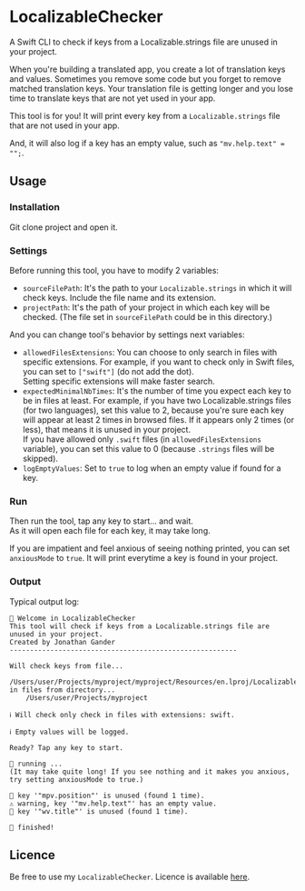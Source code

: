 # LocalizableChecker
A Swift CLI to check if keys from a Localizable.strings file are unused in your project.

When you're building a translated app, you create a lot of translation keys and values. Sometimes you remove some code but you forget to remove matched translation keys. Your translation file is getting longer and you lose time to translate keys that are not yet used in your app.

This tool is for you! It will print every key from a `Localizable.strings` file that are not used in your app.

And, it will also log if a key has an empty value, such as `"mv.help.text" = "";`.

## Usage 

### Installation

Git clone project and open it.

### Settings

Before running this tool, you have to modify 2 variables:

- `sourceFilePath`: It's the path to your `Localizable.strings` in which it will check keys. Include the file name and its extension.
- `projectPath`: It's the path of your project in which each key will be checked. (The file set in `sourceFilePath` could be in this directory.)

And you can change tool's behavior by settings next variables: 

- `allowedFilesExtensions`: You can choose to only search in files with specific extensions. For example, if you want to check only in Swift files, you can set to `["swift"]` (do not add the dot).  
Setting specific extensions will make faster search.
- `expectedMinimalNbTimes`: It's the number of time you expect each key to be in files at least. For example, if you have two Localizable.strings files (for two languages), set this value to 2, because you're sure each key will appear at least 2 times in browsed files. If it appears only 2 times (or less), that means it is unused in your project.  
If you have allowed only `.swift` files (in `allowedFilesExtensions` variable), you can set this value to 0 (because `.strings` files will be skipped).
- `logEmptyValues`: Set to `true` to log when an empty value if found for a key.

### Run

Then run the tool, tap any key to start... and wait.  
As it will open each file for each key, it may take long.

If you are impatient and feel anxious of seeing nothing printed, you can set `anxiousMode` to `true`. It will print everytime a key is found in your project.

### Output

Typical output log: 

```
👋 Welcome in LocalizableChecker
This tool will check if keys from a Localizable.strings file are unused in your project.
Created by Jonathan Gander
--------------------------------------------------------

Will check keys from file...
	/Users/user/Projects/myproject/myproject/Resources/en.lproj/Localizable.strings
in files from directory...
	/Users/user/Projects/myproject

ℹ️ Will check only check in files with extensions: swift.

ℹ️ Empty values will be logged.

Ready? Tap any key to start.

🚀 running ...
(It may take quite long! If you see nothing and it makes you anxious, try setting anxiousMode to true.)

🛑 key '"mpv.position"' is unused (found 1 time).
⚠️ warning, key '"mv.help.text"' has an empty value.
🛑 key '"wv.title"' is unused (found 1 time).

🎉 finished!
```

## Licence

Be free to use my `LocalizableChecker`. Licence is available [here](https://github.com/Jonathan-Gander/LocalizableChecker/blob/main/LICENSE).
